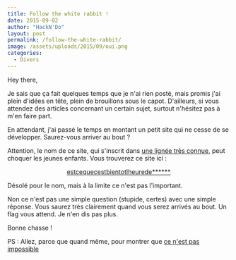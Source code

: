 ```yaml
---
title: Follow the white rabbit !
date: 2015-09-02
author: "HackN'Do"
layout: post
permalink: /follow-the-white-rabbit/
image: /assets/uploads/2015/09/oui.png
categories:
  - Divers
---
```

Hey there,
  
Je sais que ça fait quelques temps que je n'ai rien posté, mais promis j'ai plein d'idées en tête, plein de brouillons sous le capot. D'ailleurs, si vous attendez des articles concernant un certain sujet, surtout n'hésitez pas à m'en faire part.

En attendant, j'ai passé le temps en montant un petit site qui ne cesse de se développer. Saurez-vous arriver au bout ?

Attention, le nom de ce site, qui s'inscrit dans [une lignée très connue](http://estcequecestbientot.fr/), peut choquer les jeunes enfants. Vous trouverez ce site ici :

<p style="text-align: center;">
  <a href="http://estcequecestbientotlheuredeniquer.com">estcequecestbientotlheurede******</a>
</p>

Désolé pour le nom, mais à la limite ce n'est pas l'important.

Non ce n'est pas une simple question (stupide, certes) avec une simple réponse. Vous saurez très clairement quand vous serez arrivés au bout. Un flag vous attend. Je n'en dis pas plus.

Bonne chasse !

PS : Allez, parce que quand même, pour montrer que [ce n'est pas impossible](http://www.estcequecestbientotlheuredeniquer.com/?scoreboard)

<!--

   ###########################################################################
   ###########################################################################
   ##                                                                       ##
   ##   Si tu passes par là par hasard, alors la suite ne sera pas utile.   ##
   ##   Sinon, tiens, voilà ce que tu attends :                             ##
   ##                                                                       ##
   ##   ...                                                                 ##
   ##                                                                       ##
   ##   Connection established                                              ##
   ##   5f745f69315f756e335f66316e5f345f63335f67346d33                      ##
   ##   Have fun !                                                          ##
   ##   ^C                                                                  ##
   ##   Connection closed.                                                  ##
   ##                                                                       ##
   ###########################################################################
   ###########################################################################
 
 -->